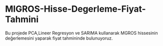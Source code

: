 # MIGROS-Hisse-Degerleme-Fiyat-Tahmini

Bu projede PCA,Lineer Regresyon ve SARIMA kullanarak MGROS hissesinin değerlemesini yaparak fiyat tahmininde bulunuyoruz.
